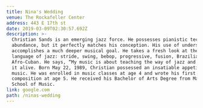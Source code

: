 ```yaml
---
title: Nina's Wedding
venue: The Rockafeller Center
address: 443 E 17th st
date: 2019-03-09T02:30:57.692Z
description: >-
  Christian Sands is an emerging jazz force. He possesses pianistic technique in
  abundance, but it perfectly matches his conception. His use of understatement
  accomplishes a much deeper musical goal. He takes a fresh look at the entire
  language of jazz: stride, swing, bebop, progressive, fusion, Brazilian and
  Afro-Cuban. He says, “My music is about teaching the way of jazz and keeping
  it alive. Born May 22, 1989, Christian possessed an insatiable appetite for
  music. He was enrolled in music classes at age 4 and wrote his first
  composition at age 5. He received his Bachelor of Arts Degree from Manhattan
  School of Music.
link: google.com
path: /ninas-wedding
---
```


